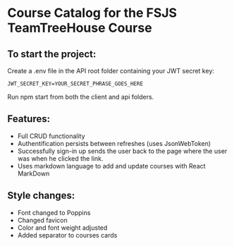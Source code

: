 # Course Catalog for the FSJS TeamTreeHouse Course

## To start the project:

Create a .env file in the API root folder containing your JWT secret key:

```
JWT_SECRET_KEY=YOUR_SECRET_PHRASE_GOES_HERE

```

Run npm start from both the client and api folders.

## Features:

- Full CRUD functionality
- Authentification persists between refreshes (uses JsonWebToken)
- Successfully sign-in up sends the user back to the page where the user was when he clicked the link.
- Uses markdown language to add and update courses with React MarkDown

## Style changes:

- Font changed to Poppins
- Changed favicon
- Color and font weight adjusted
- Added separator to courses cards
